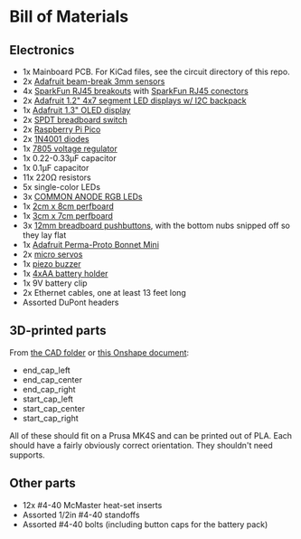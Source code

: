 # Bill of Materials

## Electronics

* 1x Mainboard PCB. For KiCad files, see the circuit directory of this repo.
* 2x [Adafruit beam-break 3mm sensors](https://www.adafruit.com/product/2167)
* 4x [SparkFun RJ45 breakouts](https://www.sparkfun.com/sparkfun-rj45-breakout.html) with [SparkFun RJ45 conectors](https://www.sparkfun.com/rj45-8-pin-connector.html)
* 2x [Adafruit 1.2" 4x7 segment LED displays w/ I2C backpack](https://www.adafruit.com/product/1269)
* 1x [Adafruit 1.3" OLED display](https://www.adafruit.com/product/938)
* 2x [SPDT breadboard switch](https://www.adafruit.com/product/805)
* 2x [Raspberry Pi Pico](https://www.adafruit.com/product/5525)
* 2x [1N4001 diodes](https://www.adafruit.com/product/755)
* 1x [7805 voltage regulator](https://www.adafruit.com/product/2164)
* 1x 0.22-0.33µF capacitor
* 1x 0.1µF capacitor
* 11x 220Ω resistors
* 5x single-color LEDs
* 3x [COMMON ANODE RGB LEDs](https://www.adafruit.com/product/302)
* 1x [2cm x 8cm perfboard](https://www.adafruit.com/product/4783)
* 1x [3cm x 7cm perfboard](https://www.adafruit.com/product/4784)
* 3x [12mm breadboard pushbuttons](https://www.adafruit.com/product/1119), with the bottom nubs snipped off so they lay flat
* 1x [Adafruit Perma-Proto Bonnet Mini](https://www.adafruit.com/product/3203)
* 2x [micro servos](https://www.adafruit.com/product/169)
* 1x [piezo buzzer](https://www.adafruit.com/product/160)
* 1x [4xAA battery holder](https://www.adafruit.com/product/3859)
* 1x 9V battery clip
* 2x Ethernet cables, one at least 13 feet long
* Assorted DuPont headers

## 3D-printed parts

From [the CAD folder](../cad) or [this Onshape document]():

* end_cap_left
* end_cap_center
* end_cap_right
* start_cap_left
* start_cap_center
* start_cap_right

All of these should fit on a Prusa MK4S and can be printed out of PLA. Each should have a fairly obviously correct orientation. They shouldn't need supports.

## Other parts

* 12x #4-40 McMaster heat-set inserts
* Assorted 1/2in #4-40 standoffs
* Assorted #4-40 bolts (including button caps for the battery pack)
